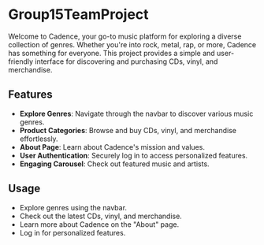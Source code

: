 # Group15TeamProject

Welcome to Cadence, your go-to music platform for exploring a diverse collection of genres. Whether you're into rock, metal, rap, or more, Cadence has something for everyone. This project provides a simple and user-friendly interface for discovering and purchasing CDs, vinyl, and merchandise.

## Features

- **Explore Genres**: Navigate through the navbar to discover various music genres.
- **Product Categories**: Browse and buy CDs, vinyl, and merchandise effortlessly.
- **About Page**: Learn about Cadence's mission and values.
- **User Authentication**: Securely log in to access personalized features.
- **Engaging Carousel**: Check out featured music and artists.

## Usage

- Explore genres using the navbar.
- Check out the latest CDs, vinyl, and merchandise.
- Learn more about Cadence on the "About" page.
- Log in for personalized features.
